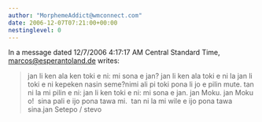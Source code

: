 ```yaml
---
author: "MorphemeAddict@wmconnect.com"
date: 2006-12-07T07:21:00+00:00
nestinglevel: 0
---
```

In a message dated 12/7/2006 4:17:17 AM Central Standard Time, [marcos@esperantoland.de](mailto://marcos@esperantoland.de) writes:

> jan li ken ala ken toki e ni: mi sona e jan?
> jan li ken ala toki e ni la jan li toki e ni kepeken nasin seme?nimi ali pi toki pona li jo e pilin mute. tan ni la mi pilin e ni: jan li ken toki e ni: mi sona e jan. jan Moku. jan Moku o!  sina pali e ijo pona tawa mi.  tan ni la mi wile e ijo pona tawa sina.jan Setepo / stevo